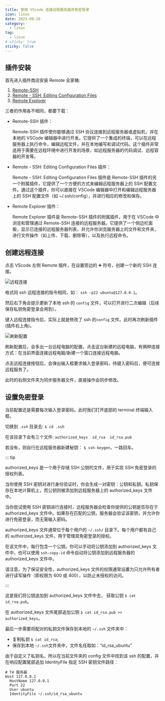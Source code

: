 ```yaml
---
title: 使用 VScode 连接远程服务器并免密登录
icon: linux
date: 2023-09-20
category:
  - linux
tag:
  - linux
# sticky: true
sticky: false
---
```


## 插件安装

首先进入插件商店安装 Remote 全家桶:

1. [Remote-SSH](https://marketplace.visualstudio.com/items?itemName=ms-vscode-remote.remote-ssh)
2. [Remote - SSH: Editing Configuration Files](https://marketplace.visualstudio.com/items?itemName=ms-vscode-remote.remote-ssh-edit)
3. [Remote Explorer](https://marketplace.visualstudio.com/items?itemName=ms-vscode.remote-explorer)

三者的作用各不相同，都要下载：

- Remote-SSH 插件：

  Remote-SSH 插件使你能够通过 SSH 协议连接到远程服务器或虚拟机，并在本地的 VSCode 编辑器中进行开发。它提供了一个集成的终端，可以在远程服务器上执行命令，编辑远程文件，并在本地编写和调试代码。这个插件非常适用于需要在远程环境中进行开发的场景，如远程服务器的代码调试、远程容器的开发等。

- Remote - SSH: Editing Configuration Files 插件：

  Remote - SSH: Editing Configuration Files 插件是 Remote-SSH 插件的另一个附属插件，它提供了一个方便的方式来编辑远程服务器上的 SSH 配置文件。通过这个插件，你可以直接在 VSCode 编辑器中打开和编辑远程服务器上的 SSH 配置文件（如 ~/.ssh/config），并进行相应的修改和保存。

- Remote Explorer 插件：

  Remote Explorer 插件是 Remote-SSH 插件的附属插件，用于在 VSCode 中浏览和管理通过 Remote-SSH 连接的远程服务器。它提供了一个侧边栏面板，显示已连接的远程服务器列表，并允许你浏览服务器上的文件和文件夹，进行文件操作（如上传、下载、删除等），以及执行远程命令。

## 创建远程连接

点击 VScode 左侧 Remote 插件，在设置旁边的 ➕ 符号，创建一个新的 SSH 连接。

![远程连接](https://cdn.jsdelivr.net/gh/rayadaschn/blogImage@master/img/202309201540003.png)

格式同 ssh 远程连接的指令相同，如： `ssh -p22 ubuntu@127.0.0.1`。

然后右下角会提示更新了本地 ssh 的 `config` 文件，可以打开进行二次编辑（后续保存私钥免密登录会用到）。

键入远程连接指令后，实际上就是修改了 ssh 的`config` 文件。此时再次刷新插件(插件右上角)。

![刷新配置](https://cdn.jsdelivr.net/gh/rayadaschn/blogImage@master/img/202309201547670.png)

刷新配置后，会多出一台远程电脑的配置。点击这台新建的远程电脑，有俩种连接方式：在当前界面连接远程电脑/新建一个窗口连接远程电脑。

点击远程连接按钮后，会弹出输入框要求输入登录密码，待键入密码后，便可连接远程服务了。

此时的右侧文件夹为同步服务器文件，直接操作会同步修改。

## 设置免密登录

当前配置还是需要每次输入登录密码。此时我们打开底部的 terminal 终端输入框。

切换到 `.ssh` 目录去: `$ cd .ssh`

在该目录下会有三个文件: `authorized_keys  id_rsa  id_rsa.pub`

若没有，则自行在远程服务器新建秘钥： `$ ssh-keygen`，一路回车。

::: tip

authorized_keys 是一个用于存储 SSH 公钥的文件，用于实现 SSH 免密登录的授权列表。

当你使用 SSH 密钥对进行身份验证时，你会生成一对密钥：公钥和私钥。私钥保存在本地计算机上，而公钥则被添加到远程服务器上的 authorized_keys 文件中。

当你尝试使用 SSH 密钥进行连接时，远程服务器会检查你提供的公钥是否存在于 authorized_keys 文件中。如果存在匹配的公钥，服务器会验证该密钥，并允许你进行免密登录，而无需输入密码。

authorized_keys 文件通常位于每个用户的 `~/.ssh/` 目录下。每个用户都有自己的 authorized_keys 文件，用于管理其免密登录的授权。

在该文件中，每行包含一个公钥。你可以手动将公钥添加到 authorized_keys 文件中，也可以使用 `ssh-copy-id` 命令自动将公钥添加到远程服务器的 authorized_keys 文件中。

请注意，为了保证安全性，authorized_keys 文件的权限通常设置为只允许所有者进行读写操作（即权限为 600 或 400），以防止未授权的访问。

:::

这是我们将公钥追加到 authorized_keys 文件中去， 获取公钥 `$ cat id_rsa.pub`。

在 authorized_keys 文件尾部追加公钥 `$ cat id_rsa.pub >> authorized_keys`。

最后一步需要将配对的私钥文件保存到本地的 `~/.ssh` 文件夹中：

- 复制私钥 `$ cat id_rsa`;
- 保存到本地 `~/.ssh`文件夹中，文件名任取如：“id_rsa_ubuntu”

由于自定义了私钥名，所以在当前文件夹的 config 文件中找到该 ssh 的配置，并在响应配置尾部追加 IdentityFile 指定 SSH 密钥文件路径：

```config
# T4 服务器
Host 127.0.0.1
  HostName 127.0.0.1
  Port 22
  User ubuntu
  IdentityFile ~/.ssh/id_rsa_ubuntu
```

